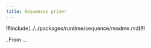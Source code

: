 ```yaml
---
title: Sequences primer
---
```


!!!include(../../packages/runtime/sequence/readme.md)!!!

<vue-markdown v-if="$themeConfig.fluidVarGroup === 'internal'">
_From <https://github.com/microsoft/FluidFramework/blob/master/packages/runtime/sequence/readme.md>._
</vue-markdown>
